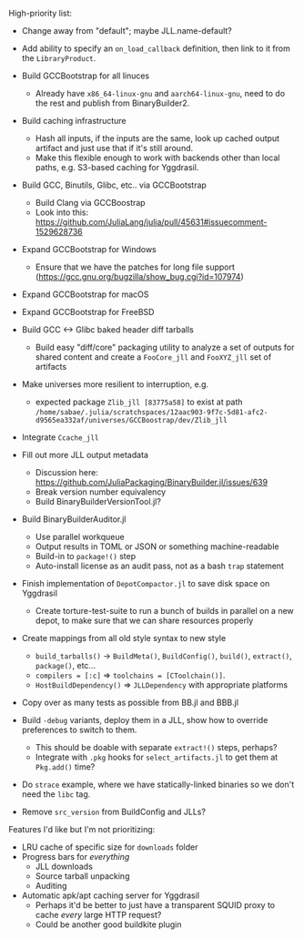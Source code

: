 High-priority list:
- Change away from "default"; maybe JLL.name-default?
  
- Add ability to specify an `on_load_callback` definition, then link to it from the `LibraryProduct`.
- Build GCCBootstrap for all linuces
  - Already have `x86_64-linux-gnu` and `aarch64-linux-gnu`, need to do the rest and publish from BinaryBuilder2.
- Build caching infrastructure
  - Hash all inputs, if the inputs are the same, look up cached output artifact and just use that if it's still around.
  - Make this flexible enough to work with backends other than local paths, e.g. S3-based caching for Yggdrasil.
- Build GCC, Binutils, Glibc, etc.. via GCCBootstrap
  - Build Clang via GCCBoostrap
  - Look into this: https://github.com/JuliaLang/julia/pull/45631#issuecomment-1529628736
- Expand GCCBootstrap for Windows
  - Ensure that we have the patches for long file support (https://gcc.gnu.org/bugzilla/show_bug.cgi?id=107974)
- Expand GCCBootstrap for macOS
- Expand GCCBootstrap for FreeBSD
- Build GCC <-> Glibc baked header diff tarballs
  - Build easy "diff/core" packaging utility to analyze a set of outputs for
    shared content and create a `FooCore_jll` and `FooXYZ_jll` set of artifacts
- Make universes more resilient to interruption, e.g.
  - expected package `Zlib_jll [83775a58]` to exist at path `/home/sabae/.julia/scratchspaces/12aac903-9f7c-5d81-afc2-d9565ea332af/universes/GCCBoostrap/dev/Zlib_jll`
- Integrate `Ccache_jll`
- Fill out more JLL output metadata
  - Discussion here: https://github.com/JuliaPackaging/BinaryBuilder.jl/issues/639
  - Break version number equivalency
  - Build BinaryBuilderVersionTool.jl?
- Build BinaryBuilderAuditor.jl
  - Use parallel workqueue
  - Output results in TOML or JSON or something machine-readable
  - Build-in to `package!()` step
  - Auto-install license as an audit pass, not as a bash `trap` statement
- Finish implementation of `DepotCompactor.jl` to save disk space on Yggdrasil
  - Create torture-test-suite to run a bunch of builds in parallel on a new depot, to make sure that we can share resources properly
- Create mappings from all old style syntax to new style
  - `build_tarballs()` -> `BuildMeta()`, `BuildConfig()`, `build()`, `extract()`, `package()`, etc...
  - `compilers = [:c]` => `toolchains = [CToolchain()]`.
  - `HostBuildDependency()` => `JLLDependency` with appropriate platforms
- Copy over as many tests as possible from BB.jl and BBB.jl
- Build `-debug` variants, deploy them in a JLL, show how to override preferences to switch to them.
  - This should be doable with separate `extract!()` steps, perhaps?
  - Integrate with `.pkg` hooks for `select_artifacts.jl` to get them at `Pkg.add()` time?
- Do `strace` example, where we have statically-linked binaries so we don't need the `libc` tag.
- Remove `src_version` from BuildConfig and JLLs?

Features I'd like but I'm not prioritizing:
- LRU cache of specific size for `downloads` folder
- Progress bars for _everything_
  - JLL downloads
  - Source tarball unpacking
  - Auditing
- Automatic apk/apt caching server for Yggdrasil
  - Perhaps it'd be better to just have a transparent SQUID proxy to cache _every_ large HTTP request?
  - Could be another good buildkite plugin
